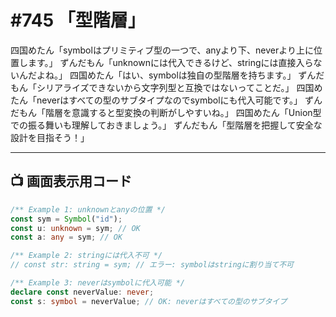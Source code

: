 # #745 「型階層」

四国めたん「symbolはプリミティブ型の一つで、anyより下、neverより上に位置します。」
ずんだもん「unknownには代入できるけど、stringには直接入らないんだよね。」
四国めたん「はい、symbolは独自の型階層を持ちます。」
ずんだもん「シリアライズできないから文字列型と互換ではないってことだ。」
四国めたん「neverはすべての型のサブタイプなのでsymbolにも代入可能です。」
ずんだもん「階層を意識すると型変換の判断がしやすいね。」
四国めたん「Union型での振る舞いも理解しておきましょう。」
ずんだもん「型階層を把握して安全な設計を目指そう！」

---

## 📺 画面表示用コード

```typescript
/** Example 1: unknownとanyの位置 */
const sym = Symbol("id");
const u: unknown = sym; // OK
const a: any = sym; // OK

/** Example 2: stringには代入不可 */
// const str: string = sym; // エラー: symbolはstringに割り当て不可

/** Example 3: neverはsymbolに代入可能 */
declare const neverValue: never;
const s: symbol = neverValue; // OK: neverはすべての型のサブタイプ
```
